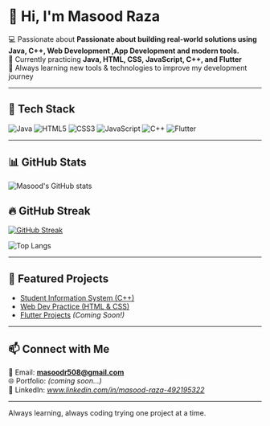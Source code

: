 # 👋 Hi, I'm **Masood Raza**

💻 Passionate about **Passionate about building real-world solutions using Java, C++, Web Development ,App Development and modern tools.**  
🎯 Currently practicing **Java, HTML, CSS, JavaScript, C++, and Flutter**  
🚀 Always learning new tools & technologies to improve my development journey  

---

## 🔧 Tech Stack

![Java](https://img.shields.io/badge/Java-ED8B00?style=for-the-badge&logo=java&logoColor=white)
![HTML5](https://img.shields.io/badge/HTML5-E34F26?style=for-the-badge&logo=html5&logoColor=white)
![CSS3](https://img.shields.io/badge/CSS3-1572B6?style=for-the-badge&logo=css3&logoColor=white)
![JavaScript](https://img.shields.io/badge/JavaScript-F7DF1E?style=for-the-badge&logo=javascript&logoColor=black)
![C++](https://img.shields.io/badge/C++-00599C?style=for-the-badge&logo=cplusplus&logoColor=white)
![Flutter](https://img.shields.io/badge/Flutter-02569B?style=for-the-badge&logo=flutter&logoColor=white)

---

## 📊 GitHub Stats

![Masood's GitHub stats](https://github-readme-stats.vercel.app/api?username=masoodraza-dev&show_icons=true&theme=radical)  

## 🔥 GitHub Streak

[![GitHub Streak](https://streak-stats.demolab.com?user=masoodraza-dev&theme=radical&hide_border=true)](https://git.io/streak-stats)


![Top Langs](https://github-readme-stats.vercel.app/api/top-langs/?username=masoodraza-dev&layout=compact&theme=radical)  

---

## 🚀 Featured Projects

- [Student Information System (C++)](https://github.com/masoodraza-dev/OOP_practiceFiles)  
- [Web Dev Practice (HTML & CSS)](https://github.com/masoodraza-dev/Web-Dev)  
- [Flutter Projects](#) *(Coming Soon!)*  

---

## 📫 Connect with Me  

📧 Email: **masoodr508@gmail.com**  
🌐 Portfolio: *(coming soon...)*  
🔗 LinkedIn: *www.linkedin.com/in/masood-raza-492195322*  

---

 Always learning, always coding trying one project at a time.
